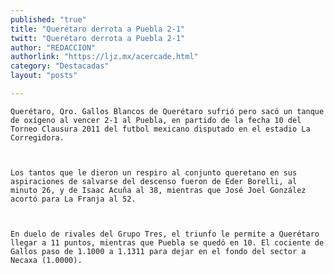 ```yaml
---
published: "true"
title: "Querétaro derrota a Puebla 2-1"
twitt: "Querétaro derrota a Puebla 2-1"
author: "REDACCION"
authorlink: "https://ljz.mx/acercade.html"
category: "Destacadas"
layout: "posts"

---
```



  
    Querétaro, Qro. Gallos Blancos de Querétaro sufrió pero sacó un tanque de oxígeno al vencer 2-1 al Puebla, en partido de la fecha 10 del Torneo Clausura 2011 del futbol mexicano disputado en el estadio La Corregidora.
  
  
  
    Los tantos que le dieron un respiro al conjunto queretano en sus aspiraciones de salvarse del descenso fueron de Eder Borelli, al minuto 26, y de Isaac Acuña al 38, mientras que José Joel González acortó para La Franja al 52.
  
  
  
    En duelo de rivales del Grupo Tres, el triunfo le permite a Querétaro llegar a 11 puntos, mientras que Puebla se quedó en 10. El cociente de Gallos paso de 1.1000 a 1.1311 para dejar en el fondo del sector a Necaxa (1.0000).
  

